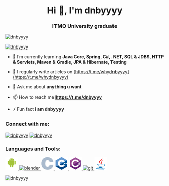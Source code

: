 <h1 align="center">Hi 👋, I'm dnbyyyy</h1>
<h3 align="center">ITMO University graduate</h3>

<p align="left"> <img src="https://komarev.com/ghpvc/?username=dnbyyyy&label=Profile%20views&color=0e75b6&style=flat" alt="dnbyyyy" /> </p>

<p align="left"> <a href="https://github.com/ryo-ma/github-profile-trophy"><img src="https://github-profile-trophy.vercel.app/?username=dnbyyyy" alt="dnbyyyy" /></a> </p>

- 🌱 I’m currently learning **Java Core, Spring, C#, .NET, SQL & JDBS, HTTP & Servlets, Maven & Gradle, JPA & Hibernate, Testing**

- 📝 I regularly write articles on [https://t.me/whydnbyyyy](https://t.me/whydnbyyyy)

- 💬 Ask me about **anything u want**

- 📫 How to reach me **https://t.me/dnbyyyy**

- ⚡ Fun fact **i am dnbyyyy**

<h3 align="left">Connect with me:</h3>
<p align="left">
<a href="https://instagram.com/dnbyyyy" target="blank"><img align="center" src="https://raw.githubusercontent.com/rahuldkjain/github-profile-readme-generator/master/src/images/icons/Social/instagram.svg" alt="dnbyyyy" height="30" width="40" /></a>
<a href="https://codeforces.com/profile/dnbyyyy" target="blank"><img align="center" src="https://raw.githubusercontent.com/rahuldkjain/github-profile-readme-generator/master/src/images/icons/Social/codeforces.svg" alt="dnbyyyy" height="30" width="40" /></a>
</p>

<h3 align="left">Languages and Tools:</h3>
<p align="left"> <a href="https://developer.android.com" target="_blank" rel="noreferrer"> <img src="https://raw.githubusercontent.com/devicons/devicon/master/icons/android/android-original-wordmark.svg" alt="android" width="40" height="40"/> </a> <a href="https://www.blender.org/" target="_blank" rel="noreferrer"> <img src="https://download.blender.org/branding/community/blender_community_badge_white.svg" alt="blender" width="40" height="40"/> </a> <a href="https://www.cprogramming.com/" target="_blank" rel="noreferrer"> <img src="https://raw.githubusercontent.com/devicons/devicon/master/icons/c/c-original.svg" alt="c" width="40" height="40"/> </a> <a href="https://www.w3schools.com/cpp/" target="_blank" rel="noreferrer"> <img src="https://raw.githubusercontent.com/devicons/devicon/master/icons/cplusplus/cplusplus-original.svg" alt="cplusplus" width="40" height="40"/> </a> <a href="https://www.w3schools.com/cs/" target="_blank" rel="noreferrer"> <img src="https://raw.githubusercontent.com/devicons/devicon/master/icons/csharp/csharp-original.svg" alt="csharp" width="40" height="40"/> </a> <a href="https://git-scm.com/" target="_blank" rel="noreferrer"> <img src="https://www.vectorlogo.zone/logos/git-scm/git-scm-icon.svg" alt="git" width="40" height="40"/> </a> <a href="https://www.java.com" target="_blank" rel="noreferrer"> <img src="https://raw.githubusercontent.com/devicons/devicon/master/icons/java/java-original.svg" alt="java" width="40" height="40"/> </a> </p>

<p><img align="center" src="https://github-readme-streak-stats.herokuapp.com/?user=dnbyyyy&" alt="dnbyyyy" /></p>
